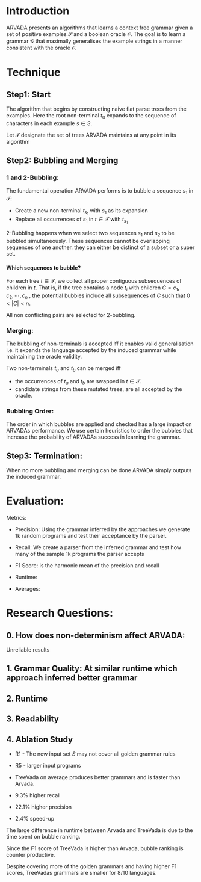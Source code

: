 
# Introduction
ARVADA presents an algorithms that learns a context free grammar given a set of positive examples $\mathcal{S}$ and a boolean oracle $\mathcal{O}$. The goal is to learn a grammar $\mathcal{G}$ that maximally generalises the example strings in a manner consistent with the oracle $\mathcal{O}$.


# Technique

## Step1: Start
The algorithm that begins by constructing naive flat parse trees from the examples. Here the root non-terminal $t_0$ expands to the sequence of characters in each example $s \in S$.

Let $\mathcal{T}$ designate the set of trees ARVADA maintains at any point in its algorithm

## Step2: Bubbling and Merging
### 1 and 2-Bubbling:
The fundamental operation ARVADA performs is to bubble a sequence $s_1$ in $\mathcal{T}$:
- Create a new non-terminal $t_{s_1}$ with $s_1$ as its expansion
- Replace all occurrences of $s_1$ in $t \in \mathcal{T}$ with $t_{s_1}$

2-Bubbling happens when we select two sequences $s_1$ and $s_2$ to be bubbled simultaneously. These sequences cannot be overlapping sequences of one another. they can either be distinct of a subset or a super set.

#### Which sequences to bubble?
For each tree $t \in \mathcal{T}$, we collect all proper contiguous subsequences of children in $t$. That is, if the tree contains a node $t_i$ with children $C = c_1 , c_2 , \cdots , c_n$ , the potential bubbles include all subsequences of $C$ such that $0 < |C| <n$.

All non conflicting pairs are selected for 2-bubbling.


### Merging:
The bubbling of non-terminals is accepted iff it enables valid generalisation i.e. it expands the language accepted by the induced grammar while maintaining the oracle validity.

Two non-terminals $t_a$ and $t_b$ can be merged iff 
- the occurrences of $t_a$ and $t_b$ are swapped in $t \in \mathcal{T}$. 
- candidate strings from these mutated trees, are all accepted by the oracle.

### Bubbling Order:
The order in which bubbles are applied and checked has a large impact on ARVADAs performance. We use certain heuristics to order the bubbles that increase the probability of ARVADAs success in learning the grammar.

## Step3: Termination:
When no more bubbling and merging can be done ARVADA simply outputs the induced grammar.


# Evaluation:

Metrics:
- Precision: Using the grammar inferred by the approaches we generate 1k random programs and test their acceptance by the parser.
  
- Recall: We create a parser from the inferred grammar and test how many of the sample 1k programs the parser accepts

- F1 Score: is the harmonic mean of the precision and recall

- Runtime:

- Averages: 


# Research Questions:
## 0. How does non-determinism affect ARVADA: 
Unreliable results

## 1. Grammar Quality: At similar runtime which approach inferred better grammar



## 2. Runtime
## 3. Readability
## 4. Ablation Study


- R1 - The new input set $S$ may not cover all golden grammar rules
- R5 - larger input programs


- TreeVada on average produces better grammars and is faster than Arvada.
- 9.3% higher recall
- 22.1% higher precision
- 2.4% speed-up

The large difference in runtime between Arvada and TreeVada is due to the time spent on bubble ranking.

Since the F1 score of TreeVada is higher than Arvada, bubble ranking is counter productive.

Despite covering more of the golden grammars and having higher F1 scores, TreeVadas grammars are smaller for 8/10 languages.


